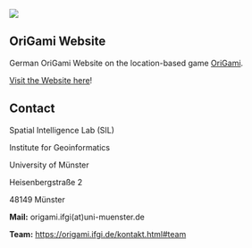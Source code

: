 ![](https://origami.ifgi.de/pictures/logo/logo.png)

## OriGami Website

German OriGami Website on the location-based game [OriGami](https://github.com/origami-team/origami).

[Visit the Website here](https://origami.ifgi.de)!

## Contact

Spatial Intelligence Lab (SIL)

Institute for Geoinformatics

University of Münster

Heisenbergstraße 2

48149 Münster

**Mail:** origami.ifgi(at)uni-muenster.de

**Team:** https://origami.ifgi.de/kontakt.html#team
